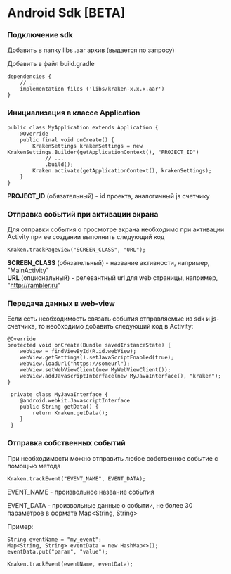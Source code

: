# Android Sdk \[BETA]

### Подключение sdk

Добавить в папку libs .aar архив (выдается по запросу)

Добавить в файл build.gradle&#x20;

```
dependencies {
    // ...
    implementation files ('libs/kraken-x.x.x.aar')
}
```

### Инициализация в классе Application

```
public class MyApplication extends Application {
    @Override
    public final void onCreate() {
        KrakenSettings krakenSettings = new KrakenSettings.Builder(getApplicationContext(), "PROJECT_ID")
            // ...
            .build();
        Kraken.activate(getApplicationContext(), krakenSettings);
    }
}
```

**PROJECT\_ID** (обязательный) - id проекта, аналогичный js счетчику

### Отправка событий при активации экрана

Для отправки события о просмотре экрана необходимо при активации Activity при ее создании выполнить следующий код

```
Kraken.trackPageView("SCREEN_CLASS", "URL");
```

**SCREEN\_CLASS** (обязательный) - название активности, например, "MainActivity"\
**URL** (опциональный) - релевантный url для web страницы, например, "http://rambler.ru"

### Передача данных в web-view

Если есть необходимость связать события отправляемые из sdk и js-счетчика, то необходимо добавить следующий код в Activity:

```
@Override
protected void onCreate(Bundle savedInstanceState) {
    webView = findViewById(R.id.webView);
    webView.getSettings().setJavaScriptEnabled(true);
    webView.loadUrl("https://someurl");
    webView.setWebViewClient(new MyWebViewClient());
    webView.addJavascriptInterface(new MyJavaInterface(), "kraken");
}

 private class MyJavaInterface {
    @android.webkit.JavascriptInterface
    public String getData() {
        return Kraken.getData();
    }
 }
```

### Отправка собственных событий

При необходимости можно отправить любое собственное событие с помощью метода

```
Kraken.trackEvent("EVENT_NAME", EVENT_DATA);
```

EVENT\_NAME - произвольное название события

EVENT\_DATA - произвольные данные о событии, не более 30 параметров в формате Map\<String, String>

Пример:

```
String eventName = "my_event";
Map<String, String> eventData = new HashMap<>();
eventData.put("param", "value");

Kraken.trackEvent(eventName, eventData);
```
